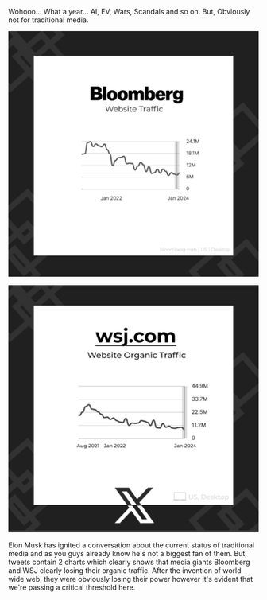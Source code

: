 Wohooo... What a year... AI, EV, Wars, Scandals and so on. But, Obviously not for traditional media. 

![Bloomberg](/bloomberg-organic-traffic.jpeg)

![WSJ](/wsj-organic-traffic.jpeg)

Elon Musk has ignited a conversation about the current status of traditional media and as you guys already know he's not a biggest fan of them. But, tweets contain 2 charts which clearly shows that media giants Bloomberg and WSJ clearly losing their organic traffic. After the invention of world wide web, they were obviously losing their power however it's evident that we're passing a critical threshold here.




